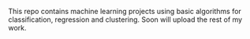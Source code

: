 This repo contains machine learning projects using basic algorithms for classification, regression and clustering.
Soon will upload the rest of my work.
